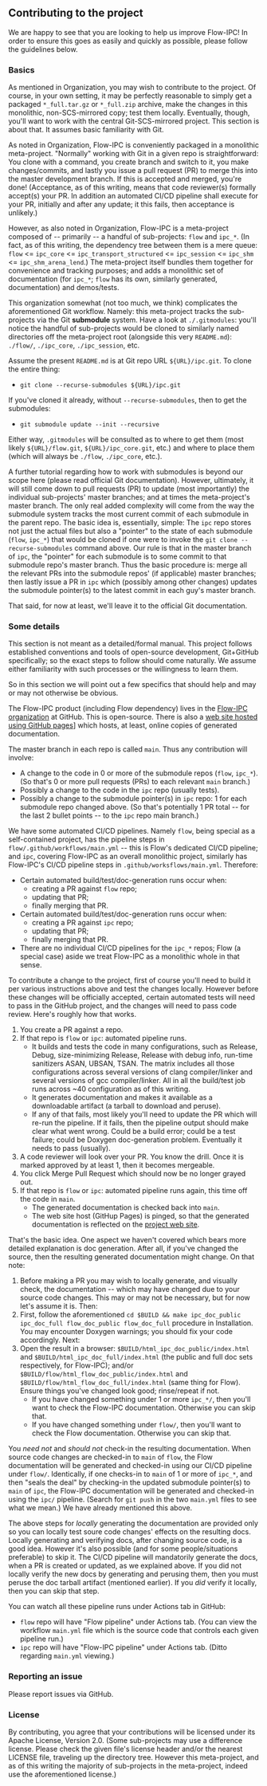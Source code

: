 ## Contributing to the project

We are happy to see that you are looking to help us improve Flow-IPC!  In order to ensure this goes as
easily and quickly as possible, please follow the guidelines below.

### Basics

As mentioned in Organization, you may wish to contribute to the project.  Of course, in your own setting, it
may be perfectly reasonable to simply get a packaged `*_full.tar.gz` or `*_full.zip` archive, make the changes in this
monolithic, non-SCS-mirrored copy; test them locally.  Eventually, though, you'll want to work with the central
Git-SCS-mirrored project.  This section is about that.  It assumes basic familiarity with Git.

As noted in Organization, Flow-IPC is conveniently packaged in a monolithic meta-project.  "Normally"
working with Git in a given repo is straightforward: You clone with a command, you create branch and switch to
it, you make changes/commits, and lastly you issue a pull request (PR) to merge this into the master
development branch.  If this is accepted and merged, you're done!  (Acceptance, as of this writing, means that
code reviewer(s) formally accept(s) your PR.  In addition an automated CI/CD pipeline shall execute for your
PR, initially and after any update; it this fails, then acceptance is unlikely.)

However, as also noted in Organization, Flow-IPC is a meta-project composed of -- primarily -- a handful
of sub-projects: `flow` and `ipc_*`.  (In fact, as of this writing, the dependency tree between them is
a mere queue: `flow` <= `ipc_core` <= `ipc_transport_structured` <= `ipc_session` <= `ipc_shm` <=
`ipc_shm_arena_lend`.)  The meta-project itself bundles them together for convenience and tracking purposes;
and adds a monolithic set of documentation (for `ipc_*`; `flow` has its own, similarly generated,
documentation) and demos/tests.

This organization somewhat (not too much, we think) complicates the aforementioned Git workflow.  Namely:
this meta-project tracks the sub-projects via the Git **submodule** system.  Have a look at
`./.gitmodules`: you'll notice the handful of sub-projects would be cloned to similarly named
directories off the meta-project root (alongside this very `README.md`): `./flow/`, `./ipc_core`,
`./ipc_session`, etc.

Assume the present `README.md` is at Git repo URL `${URL}/ipc.git`.
To clone the entire thing:
  - `git clone --recurse-submodules ${URL}/ipc.git`

If you've cloned it already, without `--recurse-submodules`, then to get the submodules:
  - `git submodule update --init --recursive`

Either way, `.gitmodules` will be consulted as to where to get them (most likely `${URL}/flow.git`,
`${URL}/ipc_core.git`, etc.) and where to place them (which will always be `./flow`, `./ipc_core`, etc.).

A further tutorial regarding how to work with submodules is beyond our scope here (please read official
Git documentation).  However, ultimately, it will still come down to pull requests (PR) to update (most
importantly) the individual sub-projects' master branches; and at times the meta-project's master branch.
The only real added complexity will come from the way the submodule system tracks the most current commit
of each submodule in the parent repo.  The basic idea is, essentially, simple: The `ipc` repo stores not just
the actual files but also a "pointer" to the state of each submodule (`flow`, `ipc_*`) that would be cloned
if one were to invoke the `git clone --recurse-submodules` command above.  Our rule is that in the master
branch of `ipc`, the "pointer" for each submodule is to some commit to that submodule repo's master branch.
Thus the basic procedure is: merge all the relevant PRs into the submodule repos' (if applicable) master
branches; then lastly issue a PR in `ipc` which (possibly among other changes) updates the submodule
pointer(s) to the latest commit in each guy's master branch.

That said, for now at least, we'll leave it to the official Git documentation.

### Some details

This section is not meant as a detailed/formal manual.  This project follows established conventions
and tools of open-source development, Git+GitHub specifically; so the exact steps to follow should come naturally.
We assume either familiarity with such processes or the willingness to learn them.

So in this section we will point out a few specifics that should help and may or may not otherwise be obvious.

The Flow-IPC product (including Flow dependency) lives in the [Flow-IPC organization](https://github.com/Flow-IPC)
at GitHub.  This is open-source.  There is also a [web site hosted using GitHub pages](https://flow-ipc.github.io)]
which hosts, at least, online copies of generated documentation.

The master branch in each repo is called `main`.  Thus any contribution will involve:
  - A change to the code in 0 or more of the submodule repos (`flow`, `ipc_*`).  (So that's 0 or more pull
    requests (PRs) to each relevant `main` branch.)
  - Possibly a change to the code in the `ipc` repo (usually tests).
  - Possibly a change to the submodule pointer(s) in `ipc` repo: 1 for each submodule repo changed above.
    (So that's potentially 1 PR total -- for the last 2 bullet points -- to the `ipc` repo main branch.)

We have some automated CI/CD pipelines.  Namely `flow`, being special as a self-contained project, has the
pipeline steps in `flow/.github/workflows/main.yml` -- this is Flow's dedicated CI/CD pipeline; and `ipc`,
covering Flow-IPC as an overall monolithic project, similarly has Flow-IPC's CI/CD pipeline steps in
`.github/worksflows/main.yml`.  Therefore:
  - Certain automated build/test/doc-generation runs occur when:
    - creating a PR against `flow` repo;
    - updating that PR;
    - finally merging that PR.
  - Certain automated build/test/doc-generation runs occur when:
    - creating a PR against `ipc` repo;
    - updating that PR;
    - finally merging that PR.
  - There are no individual CI/CD pipelines for the `ipc_*` repos; Flow (a special case) aside we treat Flow-IPC as
    a monolithic whole in that sense.

To contribute a change to the project, first of course you'll need to build it per various instructions above
and test the changes locally.  However before these changes will be officially accepted, certain automated
tests will need to pass in the GitHub project, and the changes will need to pass code review.  Here's roughly
how that works.
  1. You create a PR against a repo.
  2. If that repo is `flow` or `ipc`: automated pipeline runs.
     - It builds and tests the code in many configurations, such as Release, Debug, size-minimizing Release,
       Release with debug info, run-time sanitizers ASAN, UBSAN, TSAN.  The matrix includes all those configurations
       across several versions of clang compiler/linker and several versions of gcc compiler/linker.  All in all
       the build/test job runs across ~40 configuration as of this writing.
     - It generates documentation and makes it available as a downloadable artifact (a tarball to download and peruse).
     - If any of that fails, most likely you'll need to update the PR which will re-run the pipeline.
       If it fails, then the pipeline output should make clear what went wrong.
       Could be a build error; could be a test failure; could be Doxygen doc-generation problem.
       Eventually it needs to pass (usually).
  3. A code reviewer will look over your PR.  You know the drill.  Once it is marked approved by at least 1, then
     it becomes mergeable.
  4. You click Merge Pull Request which should now be no longer grayed out.
  5. If that repo is `flow` or `ipc`: automated pipeline runs again, this time off the code in `main`.
     - The generated documentation is checked back into `main`.
     - The web site host (GitHup Pages) is pinged, so that the generated documentation is reflected on
       the [project web site](https://flow-ipc.github.io).

That's the basic idea.  One aspect we haven't covered which bears more detailed explanation is doc generation.
After all, if you've changed the source, then the resulting generated documentation might change.  On that note:
  1. Before making a PR you may wish to locally generate, and visually check, the documentation -- which may
     have changed due to your source code changes.
     This may or may not be necessary, but for now let's assume it is.  Then:
  2. First, follow the aforementioned `cd $BUILD && make ipc_doc_public ipc_doc_full flow_doc_public flow_doc_full`
     procedure in Installation.  You may encounter Doxygen warnings; you should fix your code accordingly.
     Next:
  3. Open the result in a browser: `$BUILD/html_ipc_doc_public/index.html`
     and `$BUILD/html_ipc_doc_full/index.html` (the public and full doc sets respectively, for Flow-IPC); and/or
     `$BUILD/flow/html_flow_doc_public/index.html` and `$BUILD/flow/html_flow_doc_full/index.html` (same thing for Flow).
     Ensure things you've changed look good; rinse/repeat if not.
     - If you have changed something under 1 or more `ipc_*/`, then you'll want to check the Flow-IPC documentation.
       Otherwise you can skip that.
     - If you have changed something under `flow/`, then you'll want to check the Flow documentation.  Otherwise
       you can skip that.

You *need not* and *should not* check-in the resulting documentation.  When source code changes are checked-in to
`main` of `flow`, the Flow documentation will be generated and checked-in using our CI/CD
pipeline under `flow/`.  Identically, if one checks-in to `main` of 1 or more of `ipc_*`, and then "seals the deal"
by checking-in the updated submodule pointer(s) to `main` of `ipc`, the Flow-IPC documentation will be generated
and checked-in using the `ipc/` pipeline.  (Search for `git push` in the two `main.yml` files to see what we mean.)
We have already mentioned this above.

The above steps for *locally* generating the documentation are provided only so you can locally test soure code changes' effects on the resulting docs.  Locally generating and verifying docs, after changing source code, is a good idea.
However it's also possible (and for some people/situations preferable) to skip it.
The CI/CD pipeline will mandatorily generate the docs, when a PR is created or updated, as we explained above.
If you did not locally verify the new docs by generating and perusing them, then you must peruse the
doc tarball artifact (mentioned earlier).  If you *did* verify it locally, then you can skip that step.

You can watch all these pipeline runs under Actions tab in GitHub:
  - `flow` repo will have "Flow pipeline" under Actions tab.  (You can view the workflow `main.yml` file which
    is the source code that controls each given pipeline run.)
  - `ipc` repo will have "Flow-IPC pipeline" under Actions tab.  (Ditto regarding `main.yml` viewing.)

### Reporting an issue

Please report issues via GitHub.

### License

By contributing, you agree that your contributions will be licensed under its Apache License, Version
2.0.  (Some sub-projects may use a difference license.  Please check the given file's license header and/or
the nearest LICENSE file, traveling up the directory tree.  However this meta-project, and as of this
writing the majority of sub-projects in the meta-project, indeed use the aforementioned license.)
